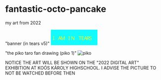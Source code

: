 # fantastic-octo-pancake
my art from 2022

"banner (in tears v5)"
![inters](intears.png "im in tears")

"the piko taro fan drawing (piko 1)"
![piko](piko1.png "pikopoko 1")

NOTICE
THE ART WILL BE SHOWN ON THE "2022 DIGITAL ART" EXHIBITION AT KOÓS KÁROLY HIGHSCHOOL. I ADVISE THE PICTURE TO NOT BE WATCHED BEFORE THEN
